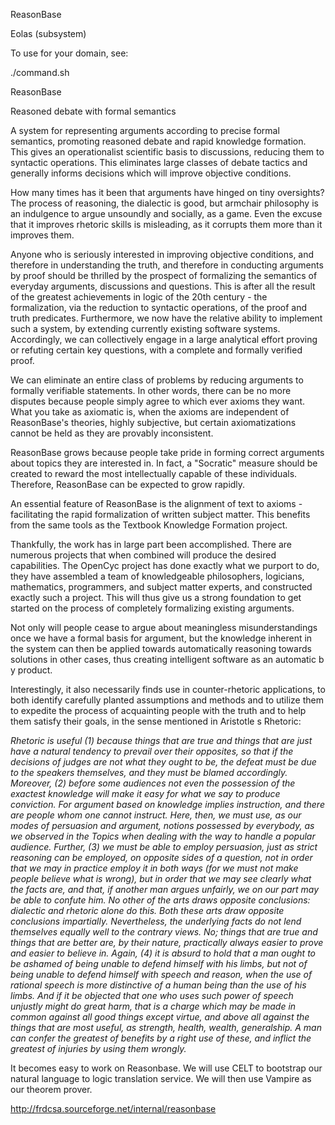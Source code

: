 ReasonBase

Eolas (subsystem)

To use for your domain, see:

./command.sh



ReasonBase

Reasoned debate with formal semantics

A system for representing arguments according to precise formal
semantics, promoting reasoned debate and rapid knowledge
formation.  This gives an operationalist scientific basis to
discussions, reducing them to syntactic operations.  This
eliminates large classes of debate tactics and generally informs
decisions which will improve objective conditions.



How many  times has it been  that arguments have  hinged on tiny
oversights?  The  process of  reasoning, the dialectic  is good,
but armchair philosophy is  an indulgence to argue unsoundly and
socially, as a game.  Even  the excuse that it improves rhetoric
skills is misleading, as it  corrupts them more than it improves
them.

Anyone  who  is  seriously  interested  in  improving  objective
conditions,  and  therefore  in  understanding  the  truth,  and
therefore in conducting arguments by proof should be thrilled by
the prospect of formalizing the semantics of everyday arguments,
discussions and questions.  This is  after all the result of the
greatest  achievements  in  logic  of  the 20th  century  -  the
formalization, via the reduction to syntactic operations, of the
proof  and  truth  predicates.   Furthermore, we  now  have  the
relative  ability  to  implement  such a  system,  by  extending
currently  existing  software   systems.   Accordingly,  we  can
collectively  engage in  a  large analytical  effort proving  or
refuting  certain key  questions, with  a complete  and formally
verified proof.

We  can  eliminate  an  entire  class of  problems  by  reducing
arguments  to formally verifiable  statements.  In  other words,
there can  be no  more disputes because  people simply  agree to
which ever  axioms they  want.  What you  take as  axiomatic is,
when the axioms are independent of ReasonBase's theories, highly
subjective, but  certain axiomatizations cannot be  held as they
are provably inconsistent.

ReasonBase grows  because people  take pride in  forming correct
arguments  about topics  they  are interested  in.   In fact,  a
"Socratic"  measure  should  be   created  to  reward  the  most
intellectually   capable  of   these   individuals.   Therefore,
ReasonBase can be expected to grow rapidly.

An essential feature  of ReasonBase is the alignment  of text to
axioms - facilitating the rapid formalization of written subject
matter.   This benefits  from  the same  tools  as the  Textbook
Knowledge Formation project.

Thankfully, the work has in large part been accomplished.  There
are  numerous  projects  that  when combined  will  produce  the
desired capabilities.  The OpenCyc project has done exactly what
we purport  to do, they  have assembled a team  of knowledgeable
philosophers,  logicians, mathematics, programmers,  and subject
matter experts,  and constructed  exactly such a  project.  This
will  thus give us  a strong  foundation to  get started  on the
process of completely formalizing existing arguments.

Not  only   will  people   cease  to  argue   about  meaningless
misunderstandings once we have  a formal basis for argument, but
the knowledge inherent in the system can then be applied towards
automatically reasoning  towards solutions in  other cases, thus
creating intelligent software as an automatic b
y product.

Interestingly, it also necessarily finds use in counter-rhetoric
applications, to both identify carefully planted assumptions and
methods  and  to  utilize   them  to  expedite  the  process  of
acquainting people with the truth and to help them satisfy their
goals, in the sense mentioned in Aristotle s Rhetoric:

<em>
	Rhetoric is useful (1) because things that are true and things
	that are  just have a  natural tendency to prevail  over their
	opposites, so  that if  the decisions of  judges are  not what
	they  ought to  be, the  defeat must  be due  to  the speakers
	themselves, and they must be blamed accordingly. Moreover, (2)
	before some audiences not  even the possession of the exactest
	knowledge  will  make it  easy  for  what  we say  to  produce
	conviction.   For   argument   based  on   knowledge   implies
	instruction,   and   there   are   people  whom   one   cannot
	instruct. Here, then, we must  use, as our modes of persuasion
	and argument,  notions possessed by everybody,  as we observed
	in the  Topics when dealing with  the way to  handle a popular
	audience. Further,  (3) we must be able  to employ persuasion,
	just as strict reasoning can be employed, on opposite sides of
	a question, not in order that  we may in practice employ it in
	both ways (for we must not make people believe what is wrong),
	but in order  that we may see clearly what  the facts are, and
	that, if  another man argues unfairly,  we on our  part may be
	able  to confute  him. No  other  of the  arts draws  opposite
	conclusions: dialectic and rhetoric  alone do this. Both these
	arts draw opposite  conclusions impartially. Nevertheless, the
	underlying facts  do not lend  themselves equally well  to the
	contrary views. No;  things that are true and  things that are
	better  are, by  their  nature, practically  always easier  to
	prove and  easier to  believe in. Again,  (4) it is  absurd to
	hold that a man ought to  be ashamed of being unable to defend
	himself  with his  limbs, but  not of  being unable  to defend
	himself  with speech  and  reason, when  the  use of  rational
	speech is  more distinctive of a  human being than  the use of
	his limbs. And if it be  objected that one who uses such power
	of speech unjustly might do great harm, that is a charge which
	may be made  in common against all good  things except virtue,
	and  above all  against the  things that  are most  useful, as
	strength, health,  wealth, generalship.  A man can  confer the
	greatest of benefits by a  right use of these, and inflict the
	greatest of injuries by using them wrongly.
</em>

It  becomes easy to  work on  Reasonbase.  We  will use  CELT to
bootstrap our natural language to logic translation service.  We
will then use  Vampire as our theorem prover.


http://frdcsa.sourceforge.net/internal/reasonbase

